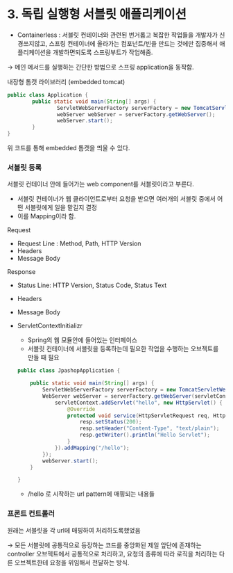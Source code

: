 # 3. 독립 실행형 서블릿 애플리케이션

- Containerless : 서블릿 컨테이너와 관련된 번거롭고 복잡한 작업들을 개발자가 신경쓰지않고, 스프링 컨테이너에 올라가는 컴포넌트/빈을 만드는 것에만 집중해서 애플리케이션을 개발하면되도록 스프링부트가 작업해줌.

→ 메인 메서드를 실행하는 간단한 방법으로 스프링 application을 동작함.

내장형 톰캣 라이브러리 (embedded tomcat)

```java
public class Application {
		public static void main(String[] args) {
				ServletWebServerFactory serverFactory = new TomcatServletWebServerFactory();
				webServer webServer = serverFactory.getWebServer();
				webServer.start();
		}
}
```

위 코드를 통해 embedded 톰캣을 띄울 수 있다.

### 서블릿 등록

서블릿 컨테이너 안에 들어가는 web component를 서블릿이라고 부른다.

- 서블릿 컨테이너가 웹 클라이언트로부터 요청을 받으면 여러개의 서블릿 중에서 어떤 서블릿에게 일을 맡길지 결정
- 이를 Mapping이라 함.

Request

- Request Line : Method, Path, HTTP Version
- Headers
- Message Body

Response

- Status Line: HTTP Version, Status Code, Status Text
- Headers
- Message Body

- ServletContextInitializr
    - Spring의 웹 모듈안에 들어있는 인터페이스
    - 서블릿 컨테이너에 서블릿을 등록하는데 필요한 작업을 수행하는 오브젝트를 만들 때 필요
    
    ```java
    public class JpashopApplication {
    
    	public static void main(String[] args) {
    		ServletWebServerFactory serverFactory = new TomcatServletWebServerFactory();
    		WebServer webServer = serverFactory.getWebServer(servletContext -> {
    			servletContext.addServlet("hello", new HttpServlet() {
    				@Override
    				protected void service(HttpServletRequest req, HttpServletResponse resp) throws ServletException, IOException {
    					resp.setStatus(200);
    					resp.setHeader("Content-Type", "text/plain");
    					resp.getWriter().println("Hello Servlet");
    				}
    			}).addMapping("/hello");
    		});
    		webServer.start();
    	}
    
    }
    ```
    
    - /hello 로 시작하는 url pattern에 매핑되는 내용들
    

### 프론트 컨트롤러

원래는 서블릿을 각 url에 매핑하여 처리하도록했었음

→ 모든 서블릿에 공통적으로 등장하는 코드를 중앙화된 제일 앞단에 존재하는 controller 오브젝트에서 공통적으로 처리하고, 요청의 종류에 따라 로직을 처리하는 다른 오브젝트한테 요청을 위임해서 전달하는 방식.
